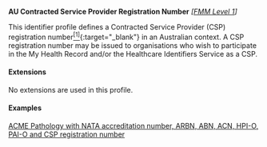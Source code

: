**AU Contracted Service Provider Registration Number**  *[[FMM Level 1](guidance.html)]*

This identifier profile defines a Contracted Service Provider (CSP) registration number[<sup>[1]</sup>](https://www.myhealthrecord.gov.au/for-healthcare-professionals/howtos/contracted-service-provider-registration){:target="_blank"} in an Australian context. A CSP registration number may be issued to organisations who wish to participate in the My Health Record and/or the Healthcare Identifiers Service as a CSP.


#### Extensions

No extensions are used in this profile.


#### Examples

[ACME Pathology with NATA accreditation number, ARBN, ABN, ACN, HPI-O, PAI-O and CSP registration number](Organization-f799e349-0385-4fbc-a2aa-b5b50af957ea.html)
